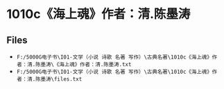 # 1010c《海上魂》作者：清.陈墨涛

## Files

- `F:/5000G电子书\I01-文学（小说 诗歌 名著 写作）\古典名著\1010c《海上魂》作者：清.陈墨涛\《海上魂》作者：清.陈墨涛.txt`
- `F:/5000G电子书\I01-文学（小说 诗歌 名著 写作）\古典名著\1010c《海上魂》作者：清.陈墨涛\files.txt`
